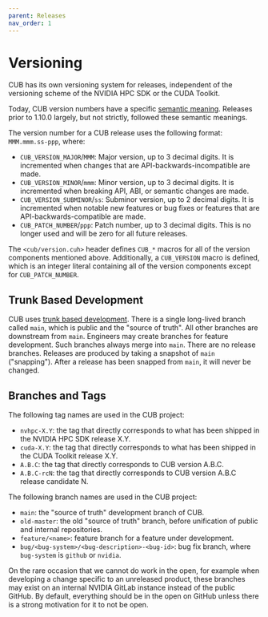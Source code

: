 ```yaml
---
parent: Releases
nav_order: 1
---
```


# Versioning

CUB has its own versioning system for releases, independent of the
  versioning scheme of the NVIDIA HPC SDK or the CUDA Toolkit.

Today, CUB version numbers have a specific [semantic meaning](https://semver.org/).
Releases prior to 1.10.0 largely, but not strictly, followed these semantic
  meanings.

The version number for a CUB release uses the following format:
  `MMM.mmm.ss-ppp`, where:

* `CUB_VERSION_MAJOR`/`MMM`: Major version, up to 3 decimal digits.
  It is incremented when changes that are API-backwards-incompatible are made.
* `CUB_VERSION_MINOR`/`mmm`: Minor version, up to 3 decimal digits.
  It is incremented when breaking API, ABI, or semantic changes are made.
* `CUB_VERSION_SUBMINOR`/`ss`: Subminor version, up to 2 decimal digits.
  It is incremented when notable new features or bug fixes or features that are
  API-backwards-compatible are made.
* `CUB_PATCH_NUMBER`/`ppp`: Patch number, up to 3 decimal digits.
  This is no longer used and will be zero for all future releases.

The `<cub/version.cuh>` header defines `CUB_*` macros for all of the
  version components mentioned above.
Additionally, a `CUB_VERSION` macro is defined, which is an integer literal
  containing all of the version components except for `CUB_PATCH_NUMBER`.

## Trunk Based Development

CUB uses [trunk based development](https://trunkbaseddevelopment.com).
There is a single long-lived branch called `main`, which is public and the
  "source of truth".
All other branches are downstream from `main`.
Engineers may create branches for feature development.
Such branches always merge into `main`.
There are no release branches.
Releases are produced by taking a snapshot of `main` ("snapping").
After a release has been snapped from `main`, it will never be changed.

## Branches and Tags

The following tag names are used in the CUB project:

* `nvhpc-X.Y`: the tag that directly corresponds to what has been
  shipped in the NVIDIA HPC SDK release X.Y.
* `cuda-X.Y`: the tag that directly corresponds to what has been shipped
  in the CUDA Toolkit release X.Y.
* `A.B.C`: the tag that directly corresponds to CUB version A.B.C.
* `A.B.C-rcN`: the tag that directly corresponds to CUB version A.B.C
  release candidate N.

The following branch names are used in the CUB project:

* `main`: the "source of truth" development branch of CUB.
* `old-master`: the old "source of truth" branch, before unification of
  public and internal repositories.
* `feature/<name>`: feature branch for a feature under development.
* `bug/<bug-system>/<bug-description>-<bug-id>`: bug fix branch, where
  `bug-system` is `github` or `nvidia`.

On the rare occasion that we cannot do work in the open, for example when
  developing a change specific to an unreleased product, these branches may
  exist on an internal NVIDIA GitLab instance instead of the public GitHub.
By default, everything should be in the open on GitHub unless there is a strong
  motivation for it to not be open.

